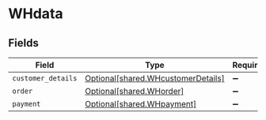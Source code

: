 # WHdata


## Fields

| Field                                                                          | Type                                                                           | Required                                                                       | Description                                                                    |
| ------------------------------------------------------------------------------ | ------------------------------------------------------------------------------ | ------------------------------------------------------------------------------ | ------------------------------------------------------------------------------ |
| `customer_details`                                                             | [Optional[shared.WHcustomerDetails]](../../models/shared/whcustomerdetails.md) | :heavy_minus_sign:                                                             | N/A                                                                            |
| `order`                                                                        | [Optional[shared.WHorder]](../../models/shared/whorder.md)                     | :heavy_minus_sign:                                                             | N/A                                                                            |
| `payment`                                                                      | [Optional[shared.WHpayment]](../../models/shared/whpayment.md)                 | :heavy_minus_sign:                                                             | N/A                                                                            |